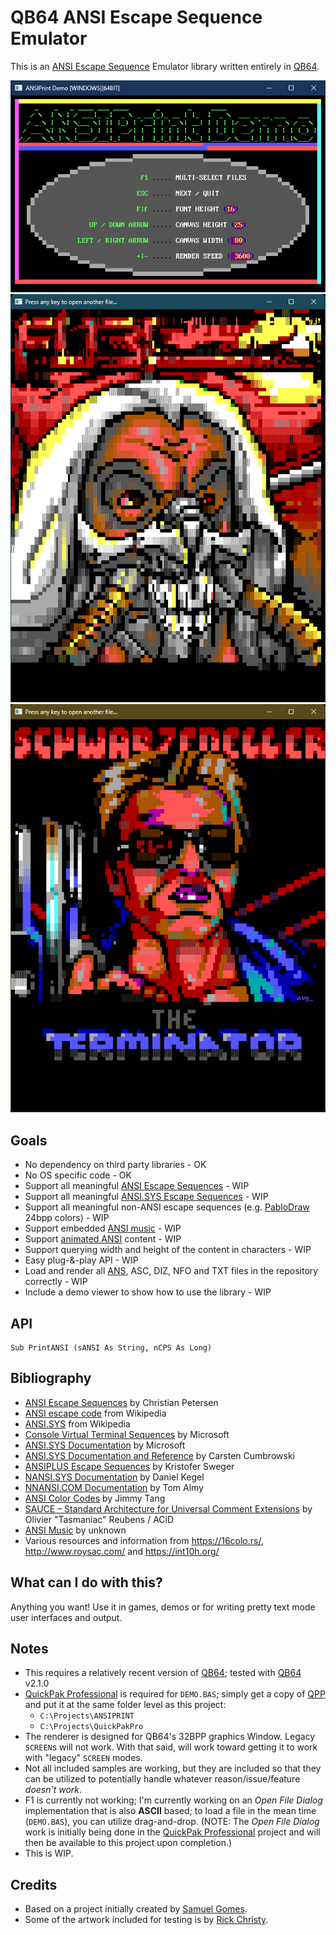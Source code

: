 # QB64 ANSI Escape Sequence Emulator

This is an [ANSI Escape Sequence](https://en.wikipedia.org/wiki/ANSI_escape_code) Emulator library written entirely in [QB64](https://qb64.com).

![Screenshot](screenshots/screenshot1.png)
![Screenshot](screenshots/screenshot2.png)
![Screenshot](screenshots/screenshot3.png)

## Goals

- No dependency on third party libraries - OK
- No OS specific code - OK
- Support all meaningful [ANSI Escape Sequences](https://en.wikipedia.org/wiki/ANSI_escape_code) - WIP
- Support all meaningful [ANSI.SYS Escape Sequences](https://en.wikipedia.org/wiki/ANSI.SYS) - WIP
- Support all meaningful non-ANSI escape sequences (e.g. [PabloDraw](https://github.com/cwensley/pablodraw) 24bpp colors) - WIP
- Support embedded [ANSI music](docs/ansimtech.txt) - WIP
- Support [animated ANSI](http://www.roysac.com/ansianim.html) content - WIP
- Support querying width and height of the content in characters - WIP
- Easy plug-&-play API - WIP
- Load and render all [ANS](https://en.wikipedia.org/wiki/ANSI_art), ASC, DIZ, NFO and TXT files in the repository correctly - WIP
- Include a demo viewer to show how to use the library - WIP

## API

```VB
Sub PrintANSI (sANSI As String, nCPS As Long)
```

## Bibliography

- [ANSI Escape Sequences](https://gist.github.com/fnky/458719343aabd01cfb17a3a4f7296797) by Christian Petersen
- [ANSI escape code](https://en.wikipedia.org/wiki/ANSI_escape_code) from Wikipedia
- [ANSI.SYS](https://en.wikipedia.org/wiki/ANSI.SYS) from Wikipedia
- [Console Virtual Terminal Sequences](https://learn.microsoft.com/en-us/windows/console/console-virtual-terminal-sequences) by Microsoft
- [ANSI.SYS Documentation](https://learn.microsoft.com/en-us/previous-versions/tn-archive/cc722862(v=technet.10)) by Microsoft
- [ANSI.SYS Documentation and Reference](http://www.roysac.com/learn/ansisys.html) by Carsten Cumbrowski
- [ANSIPLUS Escape Sequences](http://www.sweger.com/ansiplus/EscSeq.html) by Kristofer Sweger
- [NANSI.SYS Documentation](docs/nansi.txt) by Daniel Kegel
- [NNANSI.COM Documentation](docs/nnansi.txt) by Tom Almy
- [ANSI Color Codes](https://talyian.github.io/ansicolors/) by Jimmy Tang
- [SAUCE – Standard Architecture for Universal Comment Extensions](https://www.acid.org/info/sauce/sauce.htm) by Olivier "Tasmaniac" Reubens / ACiD
- [ANSI Music](docs/ansimtech.txt) by unknown
- Various resources and information from <https://16colo.rs/>, <http://www.roysac.com/> and <https://int10h.org/>

## What can I do with this?

Anything you want! Use it in games, demos or for writing pretty text mode user interfaces and output.

## Notes

- This requires a relatively recent version of [QB64](https://qb64.com); tested with [QB64](https://qb64.com) v2.1.0
- [QuickPak Professional](https://github.com/DualBrain/QuickPakPro) is required for `DEMO.BAS`; simply get a copy of [QPP](https://github.com/DualBrain/QuickPakPro) and put it at the same folder level as this project:
  - `C:\Projects\ANSIPRINT`
  - `C:\Projects\QuickPakPro`
- The renderer is designed for QB64's 32BPP graphics Window. Legacy `SCREEN`s will not work. With that said, will work toward getting it to work with "legacy" `SCREEN` modes.
- Not all included samples are working, but they are included so that they can be utilized to potentially handle whatever reason/issue/feature *doesn't work*.
- F1 is currently not working; I'm currently working on an *Open File Dialog* implementation that is also **ASCII** based; to load a file in the mean time (`DEMO.BAS`), you can utilize drag-and-drop. (NOTE: The *Open File Dialog* work is initially being done in the [QuickPak Professional](https://github.com/DualBrain/QuickPakPro) project and will then be available to this project upon completion.)
- This is WIP.

## Credits

- Based on a project initially created by [Samuel Gomes](https://github.com/a740g).
- Some of the artwork included for testing is by [Rick Christy](https://github.com/grymmjack).
